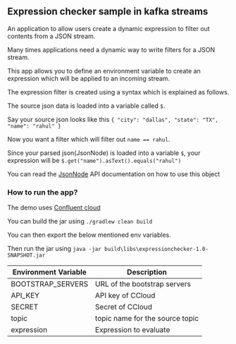 ## Expression checker sample in kafka streams

An application to allow users create a dynamic expression to filter out contents from 
a JSON stream. 

Many times applications need a dynamic way to write filters for a JSON stream.

This app allows you to define an environment variable to create an expression which will be applied to an incoming stream.

The expression filter is created using a syntax which is explained as follows.

The source json data is loaded into a variable called `$`.

Say your source json looks like this 
`
    {
    	"city": "dallas",
    	"state": "TX",
    	"name": "rahul"
    }
`

Now you want a filter which will filter out `name == rahul`.

Since your parsed json(JsonNode) is loaded into a variable `$`, your expression will be 
`$.get("name").asText().equals("rahul")`

You can read the [JsonNode](https://fasterxml.github.io/jackson-databind/javadoc/2.7/com/fasterxml/jackson/databind/JsonNode.html) API documentation on how to use this object



### How to run the app?
The demo uses [Confluent cloud](https://confluent.cloud/)

You can build the jar using `./gradlew clean build`

You can then export the below mentioned env variables.

Then run the jar using `java -jar build\libs\expressionchecker-1.0-SNAPSHOT.jar`


| Environment Variable  | Description |
| --- |  --- |
| BOOTSTRAP_SERVERS  | URL of the bootstrap servers |
| API_KEY |  API key of CCloud |
| SECRET |  Secret of CCloud |
| topic | topic name for the source topic |
| expression | Expression to evaluate |